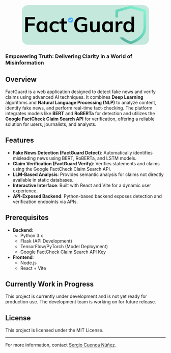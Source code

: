 
<p align="center">
  <img src="frontend/src/assets/banner.png" alt="Logo" width="400">
</p>

### Empowering Truth: Delivering Clarity in a World of Misinformation

## Overview

FactGuard is a web application designed to detect fake news and verify claims using advanced AI techniques. It combines **Deep Learning** algorithms and **Natural Language Processing (NLP)** to analyze content, identify fake news, and perform real-time fact-checking. The platform integrates models like **BERT** and **RoBERTa** for detection and utilizes the **Google FactCheck Claim Search API** for verification, offering a reliable solution for users, journalists, and analysts.

## Features

- **Fake News Detection (FactGuard Detect)**: Automatically identifies misleading news using BERT, RoBERTa, and LSTM models.
- **Claim Verification (FactGuard Verify)**: Verifies statements and claims using the Google FactCheck Claim Search API.
- **LLM-Based Analysis**: Provides semantic analysis for claims not directly available in static databases.
- **Interactive Interface**: Built with React and Vite for a dynamic user experience.
- **API-Exposed Backend**: Python-based backend exposes detection and verification endpoints via APIs.

## Prerequisites

- **Backend**:
  - Python 3.x
  - Flask (API Development)
  - TensorFlow/PyTorch (Model Deployment)
  - Google FactCheck Claim Search API Key
- **Frontend**:
  - Node.js
  - React + Vite

## Currently Work in Progress

This project is currently under development and is not yet ready for production use. The development team is working on for future release.

## License

This project is licensed under the MIT License.

---

For more information, contact [Sergio Cuenca Núñez](https://www.linkedin.com/in/sergio-cuenca-núñez-b8a391223/).
